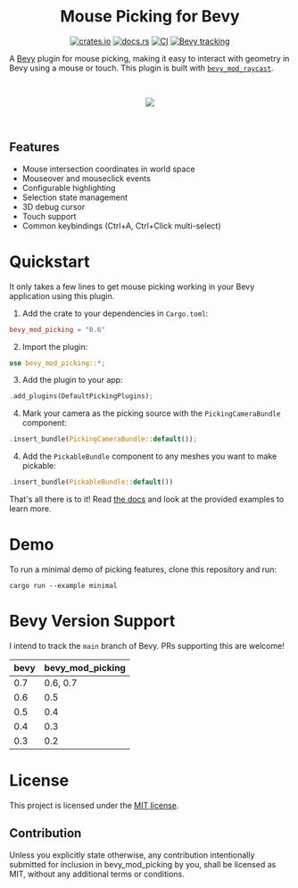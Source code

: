 <div align="center">

# Mouse Picking for Bevy

[![crates.io](https://img.shields.io/crates/v/bevy_mod_picking)](https://crates.io/crates/bevy_mod_picking)
[![docs.rs](https://docs.rs/bevy_mod_picking/badge.svg)](https://docs.rs/bevy_mod_picking)
[![CI](https://github.com/aevyrie/bevy_mod_picking/workflows/CI/badge.svg?branch=master)](https://github.com/aevyrie/bevy_mod_picking/actions?query=workflow%3A%22CI%22+branch%3Amaster)
[![Bevy tracking](https://img.shields.io/badge/Bevy%20tracking-main-lightblue)](https://github.com/bevyengine/bevy/blob/main/docs/plugins_guidelines.md#main-branch-tracking)

</div>

A [Bevy](https://github.com/bevyengine/bevy) plugin for mouse picking, making it easy to interact with geometry in Bevy using a mouse or touch. This plugin is built with [`bevy_mod_raycast`](https://github.com/aevyrie/bevy_mod_raycast).

<br/><p align="center">
<img src="https://user-images.githubusercontent.com/2632925/114128723-d8de1b00-98b1-11eb-9b25-812fcf6664e2.gif">
</p><br/>

## Features
* Mouse intersection coordinates in world space
* Mouseover and mouseclick events
* Configurable highlighting
* Selection state management
* 3D debug cursor
* Touch support
* Common keybindings (Ctrl+A, Ctrl+Click multi-select)

# Quickstart

It only takes a few lines to get mouse picking working in your Bevy application using this plugin.

1. Add the crate to your dependencies in `Cargo.toml`:
```toml
bevy_mod_picking = "0.6"
```

2. Import the plugin:
```rs
use bevy_mod_picking::*;
```

3. Add the plugin to your app:
```rs
.add_plugins(DefaultPickingPlugins);
```

4. Mark your camera as the picking source with the `PickingCameraBundle` component:
```rs
.insert_bundle(PickingCameraBundle::default());
```


4. Add the `PickableBundle` component to any meshes you want to make pickable:
```rs
.insert_bundle(PickableBundle::default())
```

That's all there is to it! Read [the docs](https://docs.rs/bevy_mod_picking) and look at the provided examples to learn more.

# Demo

To run a minimal demo of picking features, clone this repository and run:

```console
cargo run --example minimal 
```

# Bevy Version Support

I intend to track the `main` branch of Bevy. PRs supporting this are welcome!

| bevy | bevy_mod_picking |
| ---- | ---------------- |
| 0.7  | 0.6, 0.7         |
| 0.6  | 0.5              |
| 0.5  | 0.4              |
| 0.4  | 0.3              |
| 0.3  | 0.2              |

# License

This project is licensed under the [MIT license](https://github.com/aevyrie/bevy_mod_picking/blob/master/LICENSE).

## Contribution

Unless you explicitly state otherwise, any contribution intentionally submitted for inclusion in bevy_mod_picking by you, shall be licensed as MIT, without any additional terms or conditions.
